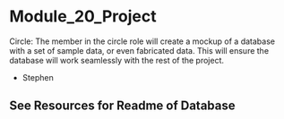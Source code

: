 # Module_20_Project


Circle: The member in the circle role will create a mockup of a database with a set of sample data, or even fabricated data. This will ensure the database will work seamlessly with the rest of the project.

- Stephen


## See Resources for Readme of Database

